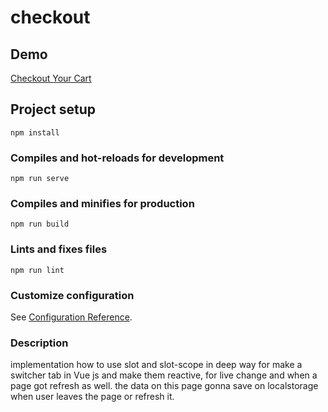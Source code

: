 # checkout

## Demo
<a href="http://checkout-cart.surge.sh">Checkout Your Cart</a>

## Project setup
```
npm install
```

### Compiles and hot-reloads for development
```
npm run serve
```

### Compiles and minifies for production
```
npm run build
```

### Lints and fixes files
```
npm run lint
```

### Customize configuration
See [Configuration Reference](https://cli.vuejs.org/config/).

### Description
implementation how to use slot and slot-scope in deep way for make
a switcher tab in Vue js and make them reactive, for live change and when 
a page got refresh as well. the data on this page gonna save on localstorage when user 
leaves the page or refresh it.
